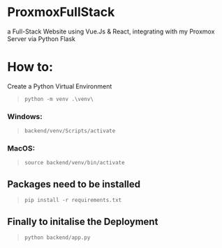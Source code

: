 # ProxmoxFullStack
a Full-Stack Website using Vue.Js &amp; React, integrating with my Proxmox Server via Python Flask

# How to:
Create a Python Virtual Environment
> `python -m venv .\venv\`

### Windows:
> `backend/venv/Scripts/activate`

### MacOS:
> `source backend/venv/bin/activate`

## Packages need to be installed
> `pip install -r requirements.txt`

## Finally to initalise the Deployment
> `python backend/app.py`
